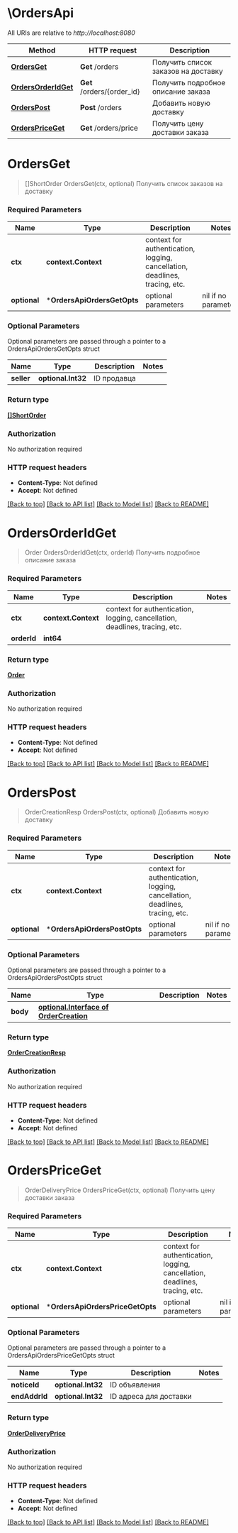 # \OrdersApi

All URIs are relative to *http://localhost:8080*

Method | HTTP request | Description
------------- | ------------- | -------------
[**OrdersGet**](OrdersApi.md#OrdersGet) | **Get** /orders | Получить список заказов на доставку
[**OrdersOrderIdGet**](OrdersApi.md#OrdersOrderIdGet) | **Get** /orders/{order_id} | Получить подробное описание заказа
[**OrdersPost**](OrdersApi.md#OrdersPost) | **Post** /orders | Добавить новую доставку
[**OrdersPriceGet**](OrdersApi.md#OrdersPriceGet) | **Get** /orders/price | Получить цену доставки заказа


# **OrdersGet**
> []ShortOrder OrdersGet(ctx, optional)
Получить список заказов на доставку

### Required Parameters

Name | Type | Description  | Notes
------------- | ------------- | ------------- | -------------
 **ctx** | **context.Context** | context for authentication, logging, cancellation, deadlines, tracing, etc.
 **optional** | ***OrdersApiOrdersGetOpts** | optional parameters | nil if no parameters

### Optional Parameters
Optional parameters are passed through a pointer to a OrdersApiOrdersGetOpts struct

Name | Type | Description  | Notes
------------- | ------------- | ------------- | -------------
 **seller** | **optional.Int32**| ID продавца | 

### Return type

[**[]ShortOrder**](short_order.md)

### Authorization

No authorization required

### HTTP request headers

 - **Content-Type**: Not defined
 - **Accept**: Not defined

[[Back to top]](#) [[Back to API list]](../README.md#documentation-for-api-endpoints) [[Back to Model list]](../README.md#documentation-for-models) [[Back to README]](../README.md)

# **OrdersOrderIdGet**
> Order OrdersOrderIdGet(ctx, orderId)
Получить подробное описание заказа

### Required Parameters

Name | Type | Description  | Notes
------------- | ------------- | ------------- | -------------
 **ctx** | **context.Context** | context for authentication, logging, cancellation, deadlines, tracing, etc.
  **orderId** | **int64**|  | 

### Return type

[**Order**](order.md)

### Authorization

No authorization required

### HTTP request headers

 - **Content-Type**: Not defined
 - **Accept**: Not defined

[[Back to top]](#) [[Back to API list]](../README.md#documentation-for-api-endpoints) [[Back to Model list]](../README.md#documentation-for-models) [[Back to README]](../README.md)

# **OrdersPost**
> OrderCreationResp OrdersPost(ctx, optional)
Добавить новую доставку

### Required Parameters

Name | Type | Description  | Notes
------------- | ------------- | ------------- | -------------
 **ctx** | **context.Context** | context for authentication, logging, cancellation, deadlines, tracing, etc.
 **optional** | ***OrdersApiOrdersPostOpts** | optional parameters | nil if no parameters

### Optional Parameters
Optional parameters are passed through a pointer to a OrdersApiOrdersPostOpts struct

Name | Type | Description  | Notes
------------- | ------------- | ------------- | -------------
 **body** | [**optional.Interface of OrderCreation**](OrderCreation.md)|  | 

### Return type

[**OrderCreationResp**](orderCreationResp.md)

### Authorization

No authorization required

### HTTP request headers

 - **Content-Type**: Not defined
 - **Accept**: Not defined

[[Back to top]](#) [[Back to API list]](../README.md#documentation-for-api-endpoints) [[Back to Model list]](../README.md#documentation-for-models) [[Back to README]](../README.md)

# **OrdersPriceGet**
> OrderDeliveryPrice OrdersPriceGet(ctx, optional)
Получить цену доставки заказа

### Required Parameters

Name | Type | Description  | Notes
------------- | ------------- | ------------- | -------------
 **ctx** | **context.Context** | context for authentication, logging, cancellation, deadlines, tracing, etc.
 **optional** | ***OrdersApiOrdersPriceGetOpts** | optional parameters | nil if no parameters

### Optional Parameters
Optional parameters are passed through a pointer to a OrdersApiOrdersPriceGetOpts struct

Name | Type | Description  | Notes
------------- | ------------- | ------------- | -------------
 **noticeId** | **optional.Int32**| ID объявления | 
 **endAddrId** | **optional.Int32**| ID адреса для доставки | 

### Return type

[**OrderDeliveryPrice**](orderDeliveryPrice.md)

### Authorization

No authorization required

### HTTP request headers

 - **Content-Type**: Not defined
 - **Accept**: Not defined

[[Back to top]](#) [[Back to API list]](../README.md#documentation-for-api-endpoints) [[Back to Model list]](../README.md#documentation-for-models) [[Back to README]](../README.md)

